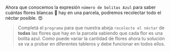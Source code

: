 <gs-attire
  attire-url="https://raw.githubusercontent.com/MumukiProject/mumuki-guia-gobstones-practica-repeticion-simple-kids/master/assets/attires/config.json">
</gs-attire>

<gs-toolbox toolbox-url="https://raw.githubusercontent.com/MumukiProject/mumuki-guia-gobstones-practica-repeticion-simple-kids/master/assets/toolbox_1553783444661.xml"></gs-toolbox>

Ahora que conocemos la expresión `número de bolitas Azul` para saber cuántas flores blancas :white_flower: hay en una parcela, podremos recolectar todo el néctar posible. :heart_eyes:

> Completá el `programa` para que nuestra abeja `recolecte el néctar` de **todas** las flores que hay en la parcela sabiendo que cada flor es una bolita azul. Como puede variar la cantidad de flores ahora tu solución se va a probar en diferentes tableros y debe funcionar en todos ellos.
